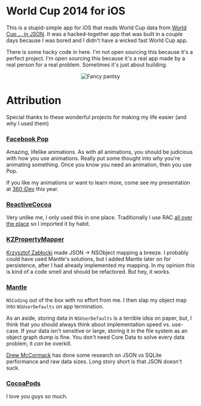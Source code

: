 World Cup 2014 for iOS
=================

This is a stupid-simple app for iOS that reads World Cup data from [World Cup ... in JSON](http://worldcup.sfg.io/). It was a hacked-together app that was built in a couple days because I was bored and I didn't have a wicked fast World Cup app.

There is some hacky code in here. I'm not open sourcing this because it's a perfect project. I'm open sourcing this because it's a real app made by a real person for a real problem. Sometimes it's just about building.

<p align="center"><img title="Fancy pantsy" src="https://raw.github.com/rnystrom/World-Cup-Matches/master/images/wc-preview.gif"/></p>

# Attribution

Special thanks to these wonderful projects for making my life easier (and why I used them)

### [Facebook Pop](https://github.com/facebook/pop)

Amazing, lifelike animations. As with all animations, you should be judicious with how you use animations. Really put some thought into *why* you're animating something. Once you know you need an animation, then you use Pop.

If you like my animations or want to learn more, come see my presentation at [360 iDev](http://360idev.com/speakers/ryan-nystrom/) this year.

### [ReactiveCocoa](https://github.com/ReactiveCocoa/ReactiveCocoa)

Very unlike me, I only used this in one place. Traditionally I use RAC [all over the place](http://www.raywenderlich.com/55384/ios-7-best-practices-part-1) so I imported it by habit.

### [KZPropertyMapper](https://github.com/krzysztofzablocki/KZPropertyMapper)

[Krzysztof Zabłocki](http://twitter.com/merowing_) made JSON -> NSObject mapping a breeze. I probably could have used Mantle's solutions, but I added Mantle later on for persistence, after I had already implemented my mapping. In my opinion this is kind of a code smell and should be refactored. But hey, it works.

### [Mantle](https://github.com/Mantle/Mantle)

```NSCoding``` out of the box with no effort from me. I then slap my object map into ```NSUserDefaults``` on app termination.

As an aside, storing data in ```NSUserDefaults``` is a terrible idea on paper, but, I think that you should always think about implementation speed vs. use-case. If your data isn't sensitive or large, storing it in the file system as an object graph dump is fine. You don't need Core Data to solve every data problem, it *can* be overkill.

[Drew McCormack](https://twitter.com/drewmccormack) has done some research on JSON vs SQLite performance and raw data sizes. Long story short is that JSON doesn't suck.

### [CocoaPods](http://cocoapods.org/)

I love you guys so much.